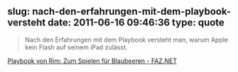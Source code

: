 slug: nach-den-erfahrungen-mit-dem-playbook-versteht
date: 2011-06-16 09:46:36
type: quote
---

> Nach den Erfahrungen mit dem Playbook versteht man, warum Apple kein Flash auf seinem iPad zulässt.

[Playbook von Rim: Zum Spielen für Blaubeeren - FAZ.NET](http://www.faz.net/artikel/C31158/playbook-von-rim-zum-spielen-fuer-blaubeeren-30438657.html)
